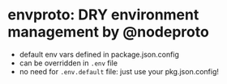 # envproto: DRY environment management by @nodeproto

- default env vars defined in package.json.config
- can be overridden in `.env` file
- no need for `.env.default` file: just use your pkg.json.config!
